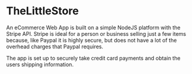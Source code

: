 # TheLittleStore

An eCommerce Web App is built on a simple NodeJS platform with the Stripe API. 
Stripe is ideal for a person or business selling just a few items because, like Paypal it is highly secure, 
but does not have a lot of the overhead charges that Paypal requires. 

The app is set up to securely take credit card payments and obtain the users shipping information.   
     
